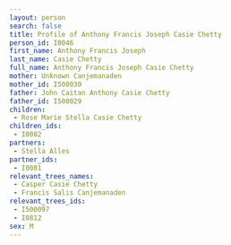 ```yaml
---
layout: person
search: false
title: Profile of Anthony Francis Joseph Casie Chetty
person_id: I0046
first_name: Anthony Francis Joseph
last_name: Casie Chetty
full_name: Anthony Francis Joseph Casie Chetty
mother: Unknown Canjemanaden
mother_id: I500030
father: John Caitan Anthony Casie Chetty
father_id: I500029
children:
 - Rose Marie Stella Casie Chetty
children_ids:
 - I0082
partners:
 - Stella Alles
partner_ids:
 - I0081
relevant_trees_names:
 - Casper Casie Chetty
 - Francis Salis Canjemanaden
relevant_trees_ids:
 - I500097
 - I0812
sex: M
---
```


